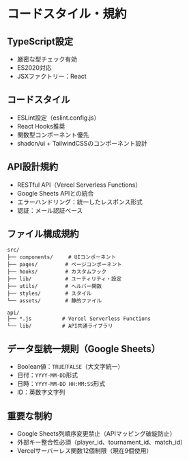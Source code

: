 # コードスタイル・規約

## TypeScript設定
- 厳密な型チェック有効
- ES2020対応
- JSXファクトリー：React

## コードスタイル
- ESLint設定（eslint.config.js）
- React Hooks推奨
- 関数型コンポーネント優先
- shadcn/ui + TailwindCSSのコンポーネント設計

## API設計規約
- RESTful API（Vercel Serverless Functions）
- Google Sheets APIとの統合
- エラーハンドリング：統一したレスポンス形式
- 認証：メール認証ベース

## ファイル構成規約
```
src/
├── components/     # UIコンポーネント
├── pages/         # ページコンポーネント
├── hooks/         # カスタムフック
├── lib/           # ユーティリティ・設定
├── utils/         # ヘルパー関数
├── styles/        # スタイル
└── assets/        # 静的ファイル

api/
├── *.js          # Vercel Serverless Functions
└── lib/          # API共通ライブラリ
```

## データ型統一規則（Google Sheets）
- Boolean値：`TRUE`/`FALSE`（大文字統一）
- 日付：`YYYY-MM-DD`形式
- 日時：`YYYY-MM-DD HH:MM:SS`形式
- ID：英数字文字列

## 重要な制約
- Google Sheets列順序変更禁止（APIマッピング破綻防止）
- 外部キー整合性必須（player_id、tournament_id、match_id）
- Vercelサーバーレス関数12個制限（現在9個使用）